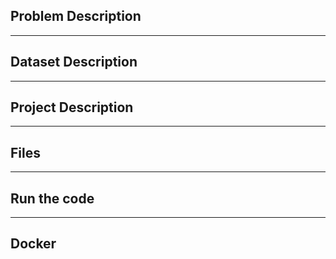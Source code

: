 <h2>Problem Description</h2>
<hr>
<h2>Dataset Description</h2>
<hr>
<h2>Project Description</h2>
<hr>
<h2>Files</h2>
<hr>
<h2>Run the code</h2>
<hr>
<h2>Docker</h2>

